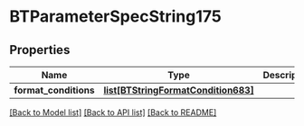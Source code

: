 # BTParameterSpecString175

## Properties
Name | Type | Description | Notes
------------ | ------------- | ------------- | -------------
**format_conditions** | [**list[BTStringFormatCondition683]**](BTStringFormatCondition683.md) |  | [optional] 

[[Back to Model list]](../README.md#documentation-for-models) [[Back to API list]](../README.md#documentation-for-api-endpoints) [[Back to README]](../README.md)


